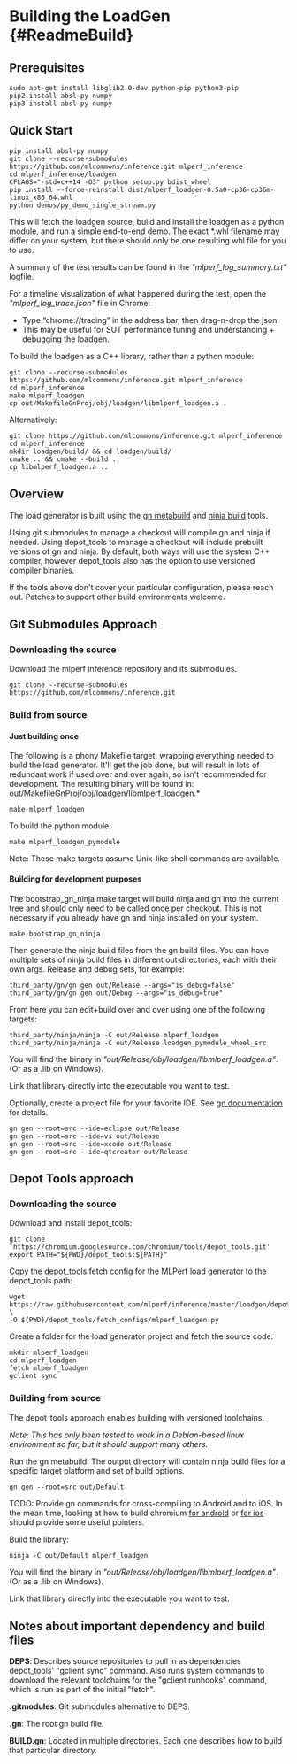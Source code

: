 # Building the LoadGen {#ReadmeBuild}

## Prerequisites

    sudo apt-get install libglib2.0-dev python-pip python3-pip
    pip2 install absl-py numpy
    pip3 install absl-py numpy

## Quick Start

    pip install absl-py numpy
    git clone --recurse-submodules https://github.com/mlcommons/inference.git mlperf_inference
    cd mlperf_inference/loadgen
    CFLAGS="-std=c++14 -O3" python setup.py bdist_wheel
    pip install --force-reinstall dist/mlperf_loadgen-0.5a0-cp36-cp36m-linux_x86_64.whl
    python demos/py_demo_single_stream.py

This will fetch the loadgen source, build and install the loadgen as a python module, and run a simple end-to-end demo. The exact *.whl filename may differ on your system, but there should only be one resulting whl file for you to use.

A summary of the test results can be found in the *"mlperf_log_summary.txt"* logfile.

For a timeline visualization of what happened during the test, open the *"mlperf_log_trace.json"* file in Chrome:
* Type “chrome://tracing” in the address bar, then drag-n-drop the json.
* This may be useful for SUT performance tuning and understanding + debugging the loadgen.

To build the loadgen as a C++ library, rather than a python module:

    git clone --recurse-submodules https://github.com/mlcommons/inference.git mlperf_inference
    cd mlperf_inference
    make mlperf_loadgen
    cp out/MakefileGnProj/obj/loadgen/libmlperf_loadgen.a .

Alternatively:

    git clone https://github.com/mlcommons/inference.git mlperf_inference
    cd mlperf_inference
    mkdir loadgen/build/ && cd loadgen/build/
    cmake .. && cmake --build .
    cp libmlperf_loadgen.a ..

## Overview

The load generator is built using the
[gn metabuild](https://gn.googlesource.com/gn/+/master)
and [ninja build](https://ninja-build.org/) tools.

Using git submodules to manage a checkout will compile gn and ninja if needed.
Using depot\_tools to manage a checkout will include prebuilt versions of gn and ninja.
By default, both ways will use the system C++ compiler, however depot\_tools also
has the option to use versioned compiler binaries.

If the tools above don't cover your particular configuration, please reach out.
Patches to support other build environments welcome.

## Git Submodules Approach

### Downloading the source

Download the mlperf inference repository and its submodules.

    git clone --recurse-submodules https://github.com/mlcommons/inference.git

### Build from source

#### Just building once

The following is a phony Makefile target, wrapping everything needed to build
the load generator. It'll get the job done, but will result in lots of redundant
work if used over and over again, so isn't recommended for development.
The resulting binary will be found in: out/MakefileGnProj/obj/loadgen/libmlperf\_loadgen.*

    make mlperf_loadgen

To build the python module:

    make mlperf_loadgen_pymodule

Note: These make targets assume Unix-like shell commands are available.

#### Building for development purposes

The bootstrap\_gn\_ninja make target will build ninja and gn into the current
tree and should only need to be called once per checkout.
This is not necessary if you already have gn and ninja installed on your
system.

    make bootstrap_gn_ninja

Then generate the ninja build files from the gn build files.
You can have multiple sets of ninja build files in different out directories,
each with their own args. Release and debug sets, for example:

    third_party/gn/gn gen out/Release --args="is_debug=false"
    third_party/gn/gn gen out/Debug --args="is_debug=true"

From here you can edit+build over and over using one of the following targets:

    third_party/ninja/ninja -C out/Release mlperf_loadgen
    third_party/ninja/ninja -C out/Release loadgen_pymodule_wheel_src

You will find the binary in *"out/Release/obj/loadgen/libmlperf\_loadgen.a"*. (Or as a .lib on Windows).

Link that library directly into the executable you want to test.

Optionally, create a project file for your favorite IDE.
See [gn documentation](https://gn.googlesource.com/gn/+/master/docs/reference.md#ide-options) for details.

    gn gen --root=src --ide=eclipse out/Release
    gn gen --root=src --ide=vs out/Release
    gn gen --root=src --ide=xcode out/Release
    gn gen --root=src --ide=qtcreator out/Release

## Depot Tools approach

### Downloading the source

Download and install depot\_tools:

    git clone 'https://chromium.googlesource.com/chromium/tools/depot_tools.git'
    export PATH="${PWD}/depot_tools:${PATH}"

Copy the depot\_tools fetch config for the MLPerf load generator to the
depot\_tools path:

    wget https://raw.githubusercontent.com/mlperf/inference/master/loadgen/depot_tools/fetch_configs/mlperf_loadgen.py \
    -O ${PWD}/depot_tools/fetch_configs/mlperf_loadgen.py

Create a folder for the load generator project and fetch the source code:

    mkdir mlperf_loadgen
    cd mlperf_loadgen
    fetch mlperf_loadgen
    gclient sync

### Building from source

The depot\_tools approach enables building with versioned toolchains.

<i>Note: This has only been tested to work in a Debian-based linux environment so
far, but it should support many others.</i>

Run the gn metabuild. The output directory will contain ninja build files for a
specific target platform and set of build options.

    gn gen --root=src out/Default

TODO: Provide gn commands for cross-compiling to Android and to iOS. In the mean
time, looking at how to build chromium
[for android](https://chromium.googlesource.com/chromium/src/+/master/docs/android_build_instructions.md)
or [for ios](https://chromium.googlesource.com/chromium/src/+/HEAD/docs/ios/build_instructions.md)
should provide some useful pointers.

Build the library:

    ninja -C out/Default mlperf_loadgen

You will find the binary in *"out/Release/obj/loadgen/libmlperf\_loadgen.a"*. (Or as a .lib on Windows).

Link that library directly into the executable you want to test.

## Notes about important dependency and build files

**DEPS**: Describes source repositories to pull in as dependencies depot\_tools'
"gclient sync" command. Also runs system commands to download the relevant toolchains
for the "gclient runhooks" command, which is run as part of the initial "fetch".

**.gitmodules**: Git submodules alternative to DEPS.

**.gn**: The root gn build file.

**BUILD.gn**: Located in multiple directories. Each one describes how to build
that particular directory.
